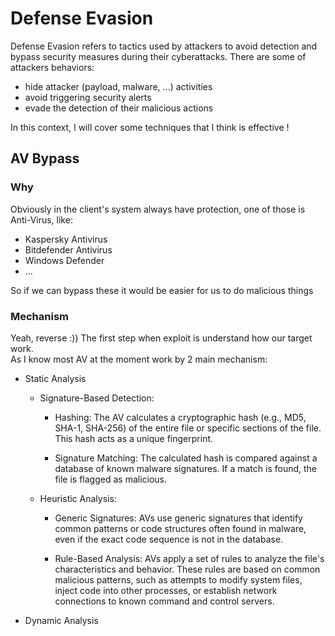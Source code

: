 # Defense Evasion

Defense Evasion refers to tactics used by attackers to avoid detection and bypass security measures during their cyberattacks.
There are some of attackers behaviors:
- hide attacker (payload, malware, ...) activities
- avoid triggering security alerts
- evade the detection of their malicious actions

In this context, I will cover some techniques that I think is effective !

## AV Bypass

### Why 
Obviously in the client's system always have protection, one of those is Anti-Virus, like:
- Kaspersky Antivirus
- Bitdefender Antivirus
- Windows Defender
- ...

So if we can bypass these it would be easier for us to do malicious things

### Mechanism
Yeah, reverse :)) The first step when exploit is understand how our target work.  
As I know most AV at the moment work by 2 main mechanism:
- Static Analysis
  - Signature-Based Detection:

    - Hashing: The AV calculates a cryptographic hash (e.g., MD5, SHA-1, SHA-256) of the entire file or specific sections of the file. This hash acts as a unique fingerprint.

    - Signature Matching: The calculated hash is compared against a database of known malware signatures. If a match is found, the file is flagged as malicious.

  - Heuristic Analysis:

    - Generic Signatures: AVs use generic signatures that identify common patterns or code structures often found in malware, even if the exact code sequence is not in the database.

    - Rule-Based Analysis: AVs apply a set of rules to analyze the file's characteristics and behavior. These rules are based on common malicious patterns, such as attempts to modify system files, inject code into other processes, or establish network connections to known command and control servers.

- Dynamic Analysis
